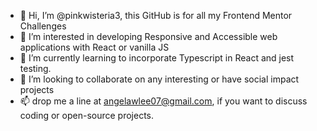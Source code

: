- 👋 Hi, I’m @pinkwisteria3, this GitHub is for all my Frontend Mentor Challenges
- 👀 I’m interested in developing Responsive and Accessible web applications with React or vanilla JS
- 🌱 I’m currently learning to incorporate Typescript in React and jest testing.
- 💞️ I’m looking to collaborate on any interesting or have social impact projects
- 📫 drop me a line at angelawlee07@gmail.com, if you want to discuss coding or open-source projects.
<!---
pinkwisteria3/pinkwisteria3 is a ✨ special ✨ repository because its `README.md` (this file) appears on your GitHub profile.
You can click the Preview link to take a look at your changes.
--->
